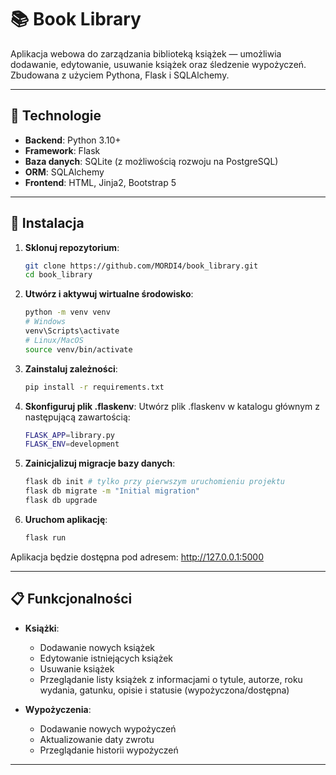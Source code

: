 # 📚 Book Library

Aplikacja webowa do zarządzania biblioteką książek — umożliwia dodawanie, edytowanie, usuwanie książek oraz śledzenie wypożyczeń. Zbudowana z użyciem Pythona, Flask i SQLAlchemy.

---

## 🧪 Technologie

- **Backend**: Python 3.10+
- **Framework**: Flask
- **Baza danych**: SQLite (z możliwością rozwoju na PostgreSQL)
- **ORM**: SQLAlchemy
- **Frontend**: HTML, Jinja2, Bootstrap 5

---

## 🚀 Instalacja

1. **Sklonuj repozytorium**:

    ```bash
    git clone https://github.com/MORDI4/book_library.git
    cd book_library

2. **Utwórz i aktywuj wirtualne środowisko**:

    ```bash
    python -m venv venv
    # Windows
    venv\Scripts\activate
    # Linux/MacOS
    source venv/bin/activate


3. **Zainstaluj zależności**:

    ```bash
    pip install -r requirements.txt


4. **Skonfiguruj plik .flaskenv**:
Utwórz plik .flaskenv w katalogu głównym z następującą zawartością:

    ```bash
    FLASK_APP=library.py
    FLASK_ENV=development

5. **Zainicjalizuj migracje bazy danych**:

    ```bash
    flask db init # tylko przy pierwszym uruchomieniu projektu
    flask db migrate -m "Initial migration"
    flask db upgrade

6. **Uruchom aplikację**:

    ```bash
    flask run
    
Aplikacja będzie dostępna pod adresem: http://127.0.0.1:5000

---

## 📋 Funkcjonalności

- **Książki**:
  - Dodawanie nowych książek
  - Edytowanie istniejących książek
  - Usuwanie książek
  - Przeglądanie listy książek z informacjami o tytule, autorze, roku wydania, gatunku, opisie i statusie (wypożyczona/dostępna)

- **Wypożyczenia**:
  - Dodawanie nowych wypożyczeń
  - Aktualizowanie daty zwrotu
  - Przeglądanie historii wypożyczeń

---